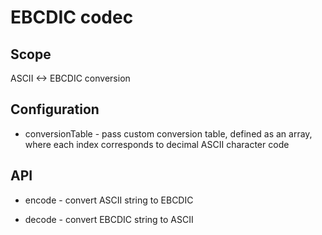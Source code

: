 # EBCDIC codec

## Scope

ASCII <-> EBCDIC conversion

## Configuration

* conversionTable - pass custom conversion table, defined as an array, where each index corresponds to decimal ASCII character code

## API

* encode - convert ASCII string to EBCDIC

* decode - convert EBCDIC string to ASCII
